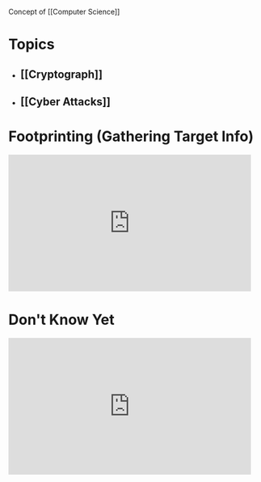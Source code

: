 Concept of [[Computer Science]]

# Topics

- ## [[Cryptograph]]
- ## [[Cyber Attacks]]


# Footprinting (Gathering Target Info)
<iframe width="480" height="270" src="https://www.youtube.com/embed/hrVa_dhD-iA?list=PLIhvC56v63IIJZRa3lzK6IeBQOH_VFjUQ" title="Google HACKING (use google search to HACK!)" frameborder="0" allow="accelerometer; autoplay; clipboard-write; encrypted-media; gyroscope; picture-in-picture" allowfullscreen></iframe>

# Don't Know Yet

<iframe width="480" height="270" src="https://www.youtube.com/embed/VbEx7B_PTOE?list=PLIhvC56v63IJIujb5cyE13oLuyORZpdkL" title="Linux for Hackers // EP 1 (FREE Linux course for beginners)" frameborder="0" allow="accelerometer; autoplay; clipboard-write; encrypted-media; gyroscope; picture-in-picture" allowfullscreen></iframe>


